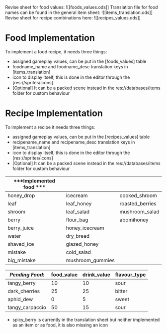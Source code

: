 
Revise sheet for food values:
![[foods_values.ods]]
Translation file for food names can be found in the general item sheet:
![[items_translation.ods]]
Revise sheet for recipe combinations here:
![[recipes_values.ods]]
# Food Implementation
To implement a food recipe, it needs three things:
- assigned gameplay values, can be put in the [foods_values] table
- foodname_name and foodname_desc translation keys in [items_translation]
- icon to display itself, this is done in the editor through the [res://sprites/icons]
- [Optional] It can be a packed scene instead in the res://databases/items folder for custom behaviour
# Recipe Implementation
To implement a recipe it needs three things:
- assigned gameplay values, can be put in the [recipes_values] table
- recipename_name and recipename_desc translation keys in [items_translation]
- icon to display itself, this is done in the editor through the [res://sprites/icons]
- [Optional] It can be a packed scene instead in the res://databases/items folder for custom behaviour

| ***Implemented food *** |                  |                 |
| ----------------------- | ---------------- | --------------- |
| honey_drop              | icecream         | cooked_shroom   |
| leaf                    | leaf_honey       | roasted_berries |
| shroom                  | leaf_salad       | mushroom_salad  |
| berry                   | flour_bag        | abomihoney      |
| berry_juice             | honey_icecream   |                 |
| water                   | dry_bread        |                 |
| shaved_ice              | glazed_honey     |                 |
| mistake                 | cold_salad       |                 |
| big_mistake             | mushroom_gummies |                 |

| ***Pending Food:*** | food_value | drink_value | flavour_type |
| ------------------- | ---------- | ----------- | ------------ |
| tangy_berry         | 10         | 10          | sour         |
| dark_cherries       | 25         | 25          | bitter       |
| aphid_dew           | 0          | 5           | sweet        |
| tangy_carpaccio     | 50         | 15          | sour         |

- spicy_berry is currently in the translation sheet but neither implemented as an item or as food, it is also missing an icon